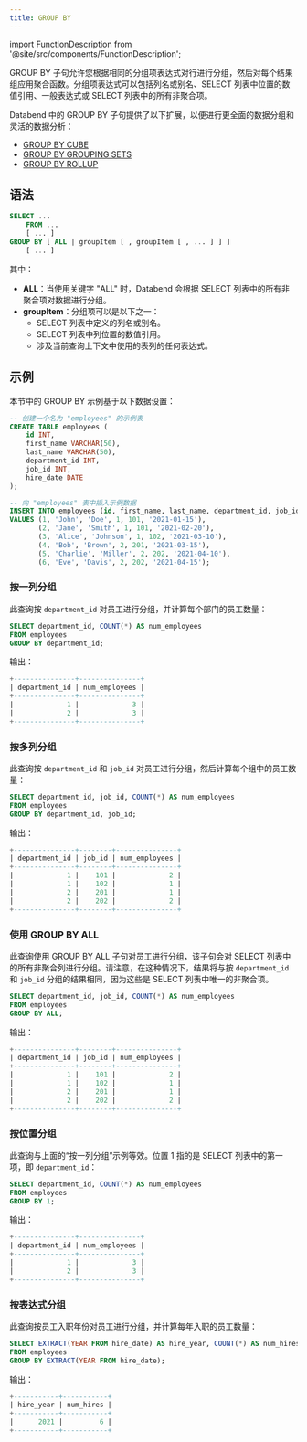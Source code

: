 ```yaml
---
title: GROUP BY
---
```

import FunctionDescription from '@site/src/components/FunctionDescription';

<FunctionDescription description="引入或更新版本：v1.2.32"/>

GROUP BY 子句允许您根据相同的分组项表达式对行进行分组，然后对每个结果组应用聚合函数。分组项表达式可以包括列名或别名、SELECT 列表中位置的数值引用、一般表达式或 SELECT 列表中的所有非聚合项。

Databend 中的 GROUP BY 子句提供了以下扩展，以便进行更全面的数据分组和灵活的数据分析：

- [GROUP BY CUBE](group-by-cube.md)
- [GROUP BY GROUPING SETS](group-by-grouping-sets.md)
- [GROUP BY ROLLUP](group-by-rollup.md)

## 语法

```sql
SELECT ...
    FROM ...
    [ ... ]
GROUP BY [ ALL | groupItem [ , groupItem [ , ... ] ] ]
    [ ... ]
```

其中：

- **ALL**：当使用关键字 "ALL" 时，Databend 会根据 SELECT 列表中的所有非聚合项对数据进行分组。
- **groupItem**：分组项可以是以下之一：
    - SELECT 列表中定义的列名或别名。
    - SELECT 列表中列位置的数值引用。
    - 涉及当前查询上下文中使用的表列的任何表达式。

## 示例

本节中的 GROUP BY 示例基于以下数据设置：

```sql
-- 创建一个名为 "employees" 的示例表
CREATE TABLE employees (
    id INT,
    first_name VARCHAR(50),
    last_name VARCHAR(50),
    department_id INT,
    job_id INT,
    hire_date DATE
);

-- 向 "employees" 表中插入示例数据
INSERT INTO employees (id, first_name, last_name, department_id, job_id, hire_date)
VALUES (1, 'John', 'Doe', 1, 101, '2021-01-15'),
       (2, 'Jane', 'Smith', 1, 101, '2021-02-20'),
       (3, 'Alice', 'Johnson', 1, 102, '2021-03-10'),
       (4, 'Bob', 'Brown', 2, 201, '2021-03-15'),
       (5, 'Charlie', 'Miller', 2, 202, '2021-04-10'),
       (6, 'Eve', 'Davis', 2, 202, '2021-04-15');
```

### 按一列分组

此查询按 `department_id` 对员工进行分组，并计算每个部门的员工数量：
```sql
SELECT department_id, COUNT(*) AS num_employees
FROM employees
GROUP BY department_id;
```

输出：
```sql
+---------------+---------------+
| department_id | num_employees |
+---------------+---------------+
|             1 |             3 |
|             2 |             3 |
+---------------+---------------+
```

### 按多列分组

此查询按 `department_id` 和 `job_id` 对员工进行分组，然后计算每个组中的员工数量：
```sql
SELECT department_id, job_id, COUNT(*) AS num_employees
FROM employees
GROUP BY department_id, job_id;
```

输出：
```sql
+---------------+--------+---------------+
| department_id | job_id | num_employees |
+---------------+--------+---------------+
|             1 |    101 |             2 |
|             1 |    102 |             1 |
|             2 |    201 |             1 |
|             2 |    202 |             2 |
+---------------+--------+---------------+
```

### 使用 GROUP BY ALL

此查询使用 GROUP BY ALL 子句对员工进行分组，该子句会对 SELECT 列表中的所有非聚合列进行分组。请注意，在这种情况下，结果将与按 `department_id` 和 `job_id` 分组的结果相同，因为这些是 SELECT 列表中唯一的非聚合项。

```sql
SELECT department_id, job_id, COUNT(*) AS num_employees
FROM employees
GROUP BY ALL;
```

输出：
```sql
+---------------+--------+---------------+
| department_id | job_id | num_employees |
+---------------+--------+---------------+
|             1 |    101 |             2 |
|             1 |    102 |             1 |
|             2 |    201 |             1 |
|             2 |    202 |             2 |
+---------------+--------+---------------+
```

### 按位置分组

此查询与上面的“按一列分组”示例等效。位置 1 指的是 SELECT 列表中的第一项，即 `department_id`：
```sql
SELECT department_id, COUNT(*) AS num_employees
FROM employees
GROUP BY 1;
```

输出：
```sql
+---------------+---------------+
| department_id | num_employees |
+---------------+---------------+
|             1 |             3 |
|             2 |             3 |
+---------------+---------------+
```

### 按表达式分组

此查询按员工入职年份对员工进行分组，并计算每年入职的员工数量：
```sql
SELECT EXTRACT(YEAR FROM hire_date) AS hire_year, COUNT(*) AS num_hires
FROM employees
GROUP BY EXTRACT(YEAR FROM hire_date);
```

输出：
```sql
+-----------+-----------+
| hire_year | num_hires |
+-----------+-----------+
|      2021 |         6 |
+-----------+-----------+
```